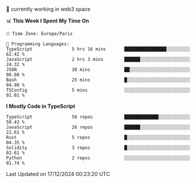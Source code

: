 🔭 currently working in web3 space

<!--START_SECTION:waka-->
📊 **This Week I Spent My Time On** 

```text
🕑︎ Time Zone: Europe/Paris

💬 Programming Languages: 
TypeScript               5 hrs 16 mins       ████████████████░░░░░░░░░   62.42 % 
JavaScript               2 hrs 3 mins        ██████░░░░░░░░░░░░░░░░░░░   24.32 % 
JSON                     30 mins             ██░░░░░░░░░░░░░░░░░░░░░░░   06.08 % 
Bash                     25 mins             █░░░░░░░░░░░░░░░░░░░░░░░░   04.98 % 
TSConfig                 5 mins              ░░░░░░░░░░░░░░░░░░░░░░░░░   01.01 % 
```

**I Mostly Code in TypeScript** 

```text
TypeScript               58 repos            █████████████░░░░░░░░░░░░   50.43 % 
JavaScript               26 repos            ██████░░░░░░░░░░░░░░░░░░░   22.61 % 
Rust                     5 repos             █░░░░░░░░░░░░░░░░░░░░░░░░   04.35 % 
Solidity                 3 repos             █░░░░░░░░░░░░░░░░░░░░░░░░   02.61 % 
Python                   2 repos             ░░░░░░░░░░░░░░░░░░░░░░░░░   01.74 % 
```




 Last Updated on 17/12/2024 00:23:20 UTC
<!--END_SECTION:waka-->

